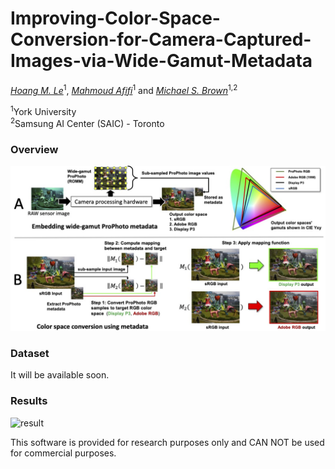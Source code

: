 # Improving-Color-Space-Conversion-for-Camera-Captured-Images-via-Wide-Gamut-Metadata

_[Hoang M. Le](https://www.linkedin.com/in/hminle/)_<sup>1</sup>, _[Mahmoud Afifi](https://sites.google.com/view/mafifi)_<sup>1</sup> and _[Michael S. Brown](http://www.cse.yorku.ca/~mbrown/)_<sup>1,2</sup>

<sup>1</sup>York University  
<sup>2</sup>Samsung AI Center (SAIC) - Toronto

### Overview

![overview_figure](./figures/overview_figure.jpg)

### Dataset

It will be available soon.

### Results

![result](./figures/CombinedResults.jpg)

This software is provided for research purposes only and CAN NOT be used for commercial purposes.
